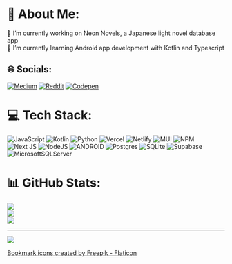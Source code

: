 # 💫 About Me:
🔭 I’m currently working on Neon Novels, a Japanese light novel database app<br>🌱 I’m currently learning Android app development with Kotlin and Typescript


## 🌐 Socials:
[![Medium](https://img.shields.io/badge/Medium-12100E?logo=medium&logoColor=white)](https://medium.com/@Death-Knight-552) [![Reddit](https://img.shields.io/badge/Reddit-%23FF4500.svg?logo=Reddit&logoColor=white)](https://reddit.com/user/Death-Knight-552) [![Codepen](https://img.shields.io/badge/Codepen-000000?style=for-the-badge&logo=codepen&logoColor=white)](https://codepen.io/Death-Knight-552) 

# 💻 Tech Stack:
![JavaScript](https://img.shields.io/badge/javascript-%23323330.svg?style=for-the-badge&logo=javascript&logoColor=%23F7DF1E) ![Kotlin](https://img.shields.io/badge/kotlin-%230095D5.svg?style=for-the-badge&logo=kotlin&logoColor=white) ![Python](https://img.shields.io/badge/python-3670A0?style=for-the-badge&logo=python&logoColor=ffdd54) ![Vercel](https://img.shields.io/badge/vercel-%23000000.svg?style=for-the-badge&logo=vercel&logoColor=white) ![Netlify](https://img.shields.io/badge/netlify-%23000000.svg?style=for-the-badge&logo=netlify&logoColor=#00C7B7) ![MUI](https://img.shields.io/badge/MUI-%230081CB.svg?style=for-the-badge&logo=material-ui&logoColor=white) ![NPM](https://img.shields.io/badge/NPM-%23000000.svg?style=for-the-badge&logo=npm&logoColor=white) ![Next JS](https://img.shields.io/badge/Next-black?style=for-the-badge&logo=next.js&logoColor=white) ![NodeJS](https://img.shields.io/badge/node.js-6DA55F?style=for-the-badge&logo=node.js&logoColor=white) ![ANDROID](https://img.shields.io/badge/android-%2320232a.svg?style=for-the-badge&logo=android&logoColor=%a4c639) ![Postgres](https://img.shields.io/badge/postgres-%23316192.svg?style=for-the-badge&logo=postgresql&logoColor=white) ![SQLite](https://img.shields.io/badge/sqlite-%2307405e.svg?style=for-the-badge&logo=sqlite&logoColor=white) 	![Supabase](https://img.shields.io/badge/Supabase-3ECF8E?style=for-the-badge&logo=supabase&logoColor=white) ![MicrosoftSQLServer](https://img.shields.io/badge/Microsoft%20SQL%20Sever-CC2927?style=for-the-badge&logo=microsoft%20sql%20server&logoColor=white)
# 📊 GitHub Stats:
![](https://github-readme-stats.vercel.app/api?username=Death-Knight-552&theme=default&hide_border=false&include_all_commits=true&count_private=true)<br/>
![](https://github-readme-streak-stats.herokuapp.com/?user=Death-Knight-552&theme=default&hide_border=false)<br/>
![](https://github-readme-stats.vercel.app/api/top-langs/?username=Death-Knight-552&theme=default&hide_border=false&include_all_commits=true&count_private=true&layout=compact)

---
[![](https://visitcount.itsvg.in/api?id=Death-Knight-552&icon=0&color=0)](https://visitcount.itsvg.in)

<!-- Proudly created with GPRM ( https://gprm.itsvg.in ) -->
<a href="https://www.flaticon.com/free-icons/bookmark" title="bookmark icons">Bookmark icons created by Freepik - Flaticon</a>

